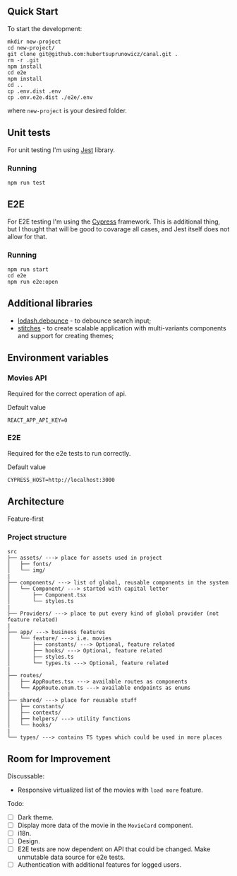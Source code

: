 

## Quick Start

To start the development:

```
mkdir new-project
cd new-project/
git clone git@github.com:hubertsuprunowicz/canal.git .
rm -r .git
npm install
cd e2e
npm install
cd ..
cp .env.dist .env
cp .env.e2e.dist ./e2e/.env
```

where `new-project` is your desired folder.

## Unit tests

For unit testing I'm using [Jest](https://jestjs.io/) library.

### Running

```
npm run test
```

## E2E

For E2E testing I'm using the [Cypress](https://www.cypress.io/) framework. This is additional thing, but I thought that will be good to covarage all cases, and Jest itself does not allow for that.


### Running

```
npm run start
cd e2e
npm run e2e:open
```

## Additional libraries

- [lodash.debounce](https://www.npmjs.com/package/lodash.debounce) - to debounce search input;
- [stitches](https://stitches.dev/) - to create scalable application with multi-variants components and support for creating themes;

## Environment variables

### Movies API

Required for the correct operation of api.

Default value
```
REACT_APP_API_KEY=0
```

### E2E

Required for the e2e tests to run correctly.

Default value
```
CYPRESS_HOST=http://localhost:3000
```
## Architecture

Feature-first

### Project structure
```
src
├── assets/ ---> place for assets used in project
│   ├── fonts/
│   └── img/
|
├── components/ ---> list of global, reusable components in the system
│   └── Component/ ---> started with capital letter
│       ├── Component.tsx
│       └── styles.ts
|
├── Providers/ ---> place to put every kind of global provider (not feature related)
|
├── app/ ---> business features
│   └── feature/ ---> i.e. movies
│       ├── constants/ ---> Optional, feature related
│       ├── hooks/ ---> Optional, feature related
│       ├── styles.ts
│       └── types.ts ---> Optional, feature related
|
├── routes/
│   ├── AppRoutes.tsx ---> available routes as components
│   └── AppRoute.enum.ts ---> available endpoints as enums
|
├── shared/ ---> place for reusable stuff
│   ├── constants/
│   ├── contexts/
│   ├── helpers/ ---> utility functions
│   └── hooks/
|
└── types/ ---> contains TS types which could be used in more places
```

## Room for Improvement

Discussable:
- Responsive virtualized list of the movies with `load more` feature.

Todo:
- [ ] Dark theme.
- [ ] Display more data of the movie in the `MovieCard` component.
- [ ] i18n.
- [ ] Design.
- [ ] E2E tests are now dependent on API that could be changed. Make unmutable data source for e2e tests.
- [ ] Authentication with additional features for logged users.

